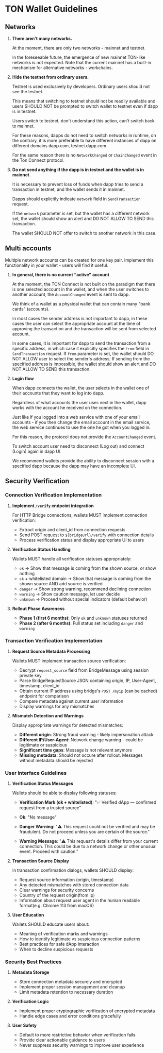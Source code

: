 # TON Wallet Guidelines

## Networks

1) **There aren't many networks.**

    At the moment, there are only two networks - mainnet and testnet. 

    In the foreseeable future, the emergence of new mainnet TON-like networks is not expected. Note that the current mainnet has a built-in mechanism for alternative networks - workchains.


2) **Hide the testnet from ordinary users.**

    Testnet is used exclusively by developers. Ordinary users should not see the testnet. 

    This means that switching to testnet should not be readily available and users SHOULD NOT be prompted to switch wallet to testnet even if dapp is in testnet.

    Users switch to testnet, don't understand this action, can't switch back to mainnet.

    For these reasons, dapps do not need to switch networks in runtime, on the contrary, it is more preferable to have different instances of dapp on different domains dapp.com, testnet.dapp.com.
 
    For the same reason there is no `NetworkChanged` or `ChainChanged` event in the Ton Connect protocol.


3) **Do not send anything if the dapp is in testnet and the wallet is in mainnet.**

    It is necessary to prevent loss of funds when dapp tries to send a transaction in testnet, and the wallet sends it in mainnet.

    Dapps should explicitly indicate `network` field in `SendTransaction` request.

    If the `network` parameter is set, but the wallet has a different network set, the wallet should show an alert and DO NOT ALLOW TO SEND this transaction.

    The wallet SHOULD NOT offer to switch to another network in this case.

## Multi accounts

Multiple network accounts can be created for one key pair. Implement this functionality in your wallet - users will find it useful.

1) **In general, there is no current "active" account**

    At the moment, the TON Connect is not built on the paradigm that there is one selected account in the wallet, and when the user switches to another account, the `AccountChanged` event is sent to dapp.

    We think of a wallet as a physical wallet that can contain many "bank cards" (accounts). 

    In most cases the sender address is not important to dapp, in these cases the user can select the appropriate account at the time of approving the transaction and the transaction will be sent from selected account. 

    In some cases, it is important for dapp to send the transaction from a specific address, in which case it explicitly specifies the `from` field in `SendTransaction` request. If `from` parameter is set, the wallet should DO NOT ALLOW user to select the sender's address; If sending from the specified address is impossible, the wallet should show an alert and DO NOT ALLOW TO SEND this transaction.


2)  **Login flow**

    When dapp connects the wallet, the user selects in the wallet one of their accounts that they want to log into dapp.

    Regardless of what accounts the user uses next in the wallet, dapp works with the account he received on the connection.

    Just like if you logged into a web service with one of your email accounts - if you then change the email account in the email service, the web service continues to use the one he got when you logged in.

    For this reason, the protocol does not provide the `AccountChanged` event.
    
    To switch account user need to disconnect (Log out) and connect  (Login) again in dapp UI.

    We recommend wallets provide the ability to disconnect session with a specified dapp because the dapp may have an incomplete UI.

## Security Verification

### Connection Verification Implementation

1) **Implement `/verify` endpoint integration**

    For HTTP Bridge connections, wallets MUST implement connection verification:

    - Extract origin and client_id from connection requests
    - Send POST request to `${bridgeUrl}/verify` with connection details
    - Process verification status and display appropriate UI to users

2) **Verification Status Handling**

    Wallets MUST handle all verification statuses appropriately:
    
    - `ok` → Show that message is coming from the shown source, or show nothing
    - `ok` + whitelisted domain → Show that message is coming from the shown source AND add source is verified
    - `danger` → Show strong warning, recommend declining connection
    - `warning` → Show caution message, let user decide  
    - `unknown` → Proceed without special indicators (default behavior)

3) **Rollout Phase Awareness**
    
    - **Phase 1 (first 6 months)**: Only `ok` and `unknown` statuses returned
    - **Phase 2 (after 6 months)**: Full status set including `danger` and `warning`

### Transaction Verification Implementation

1) **Request Source Metadata Processing**

    Wallets MUST implement transaction source verification:
    
    - Decrypt `request_source` field from BridgeMessage using session private key
    - Parse BridgeRequestSource JSON containing origin, IP, User-Agent, timestamp, client_id
    - Obtain current IP address using bridge's `POST /myip` (can be cached) endpoint for comparison
    - Compare metadata against current user information
    - Display warnings for any mismatches

2) **Mismatch Detection and Warnings**

    Display appropriate warnings for detected mismatches:
    
    - **Different origin**: Strong fraud warning - likely impersonation attack
    - **Different IP/User-Agent**: Network change warning - could be legitimate or suspicious
    - **Significant time gaps**: Message is not relevant anymore
    - **Missing metadata**: Should not occure after rollout. Messages without metadata should be rejected

### User Interface Guidelines

1) **Verification Status Messages**

    Wallets should be able to display following statuses:
    - **Verification Mark (ok + whitelisted)**: 
      "✅ Verified dApp — confirmed request from a trusted source"

    - **Ok**:
      "No message"
    
    - **Danger Warning**:
      "⚠️ This request could not be verified and may be fraudulent. Do not proceed unless you are certain of the source."
    
    - **Warning Message**:
      "⚠️ This request's details differ from your current connection. This could be due to a network change or other unusual event. Proceed with caution."

2) **Transaction Source Display**

    In transaction confirmation dialogs, wallets SHOULD display:
    
    - Request source information (origin, timestamp)
    - Any detected mismatches with stored connection data
    - Clear warnings for security concerns
    - Country of the request origin(from ip)
    - Information about request user agent in the human readable format(e.g. Chrome 113 from macOS)

3) **User Education**

    Wallets SHOULD educate users about:
    
    - Meaning of verification marks and warnings
    - How to identify legitimate vs suspicious connection patterns
    - Best practices for safe dApp interaction
    - When to decline suspicious requests

### Security Best Practices

1) **Metadata Storage**

    - Store connection metadata securely and encrypted
    - Implement proper session management and cleanup
    - Limit metadata retention to necessary duration

2) **Verification Logic**

    - Implement proper cryptographic verification of encrypted metadata
    - Handle edge cases and error conditions gracefully

3) **User Safety**

    - Default to more restrictive behavior when verification fails
    - Provide clear actionable guidance to users
    - Never suppress security warnings to improve user experience

